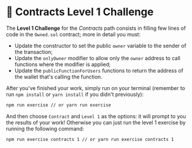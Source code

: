# 👾 Contracts Level 1 Challenge

The **Level 1 Challenge** for the _Contracts_ path consists in filling few lines of code in the `Owned.sol` contract; more in detail you must:

- Update the constructor to set the public `owner` variable to the sender of the transaction;
- Update the `onlyOwner` modifier to allow only the `owner` address to call functions where the modifier is applied;
- Update the `publicFunctionForUsers` functions to return the address of the wallet that's calling the function.

After you've finished your work, simply run on your terminal (remember to run `npm install` or `yarn install` if you didn't previously):

```bash
npm run exercise // or yarn run exercise
```

And then choose `Contract` and `Level 1` as the options: it will prompt to you the results of your work!
Otherwise you can just run the level 1 exercise by running the following command:

```bash
npm run exercise contracts 1 // or yarn run exercise contracts 1
```
